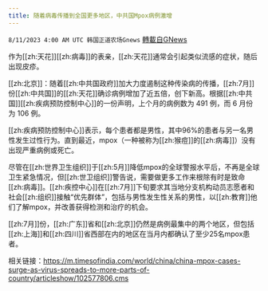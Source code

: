 ```yaml
---
title: 随着病毒传播到全国更多地区，中共国Mpox病例激增
---
```

`8/11/2023 4:00 AM UTC 韩国正道农场Gnews` [轉載自GNews](https://gnews.org/articles/1544430)



 
作为[[zh:天花]][[zh:病毒]]的表亲，[[zh:天花]]通常会引起类似流感的症状，随后出现皮疹。

  
[[zh:北京]]：随着[[zh:中共国政府]]加大力度遏制这种传染病的传播，[[zh:7月]]份[[zh:中共国]]的[[zh:天花]]确诊病例增加了近五倍，创下新高。根据[[zh:中共国]][[zh:疾病预防控制中心]]的一份声明，上个月的病例数为 491 例，而 6 月份为 106 例。

  

[[zh:疾病预防控制中心]]表示，每个患者都是男性，其中96%的患者与另一名男性发生过性行为。直到最近，mpox（一种被称为[[zh:猴痘]]的[[zh:病毒]]）没有出现严重病例或死亡。

  

尽管在[[zh:世界卫生组织]]于[[zh:5月]]降低mpox的全球警报水平后，不再是全球卫生紧急情况，但[[zh:世卫组织]]警告说，需要做更多工作来根除有时是致命[[zh:病毒]]。[[zh:疾控中心]]在[[zh:7月]]下旬要求其当地分支机构动员志愿者和社会[[zh:组织]]接触“优先群体”，包括与男性发生性关系的男性，以[[zh:教育]]他们了解mpox，并改善获得检测和治疗的机会。

  

[[zh:7月]]份，[[zh:广东]]省和[[zh:北京]]仍然是病例最集中的两个地区，但包括[[zh:上海]]和[[zh:四川]]省西部在内的地区在当月内都确认了至少25名mpox患者。

  

相关链接：https://m.timesofindia.com/world/china/china-mpox-cases-surge-as-virus-spreads-to-more-parts-of-country/articleshow/102577806.cms
